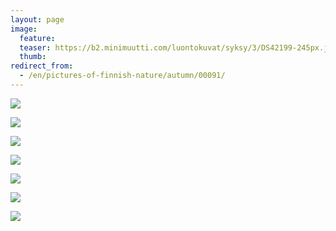 ```yaml
---
layout: page
image:
  feature:
  teaser: https://b2.minimuutti.com/luontokuvat/syksy/3/DS42199-245px.jpg
  thumb:
redirect_from:
  - /en/pictures-of-finnish-nature/autumn/00091/
---
```


![](https://b2.minimuutti.com/luontokuvat/syksy/3/DS42187-800px.jpg)

![](https://b2.minimuutti.com/luontokuvat/syksy/3/DS42189-800px.jpg)

![](https://b2.minimuutti.com/luontokuvat/syksy/3/DS42190-800px.jpg)

![](https://b2.minimuutti.com/luontokuvat/syksy/3/DS42192-800px.jpg)

![](https://b2.minimuutti.com/luontokuvat/syksy/3/DS42193-800px.jpg)

![](https://b2.minimuutti.com/luontokuvat/syksy/3/DS42194-800px.jpg)

![](https://b2.minimuutti.com/luontokuvat/syksy/3/DS42199-800px.jpg)
